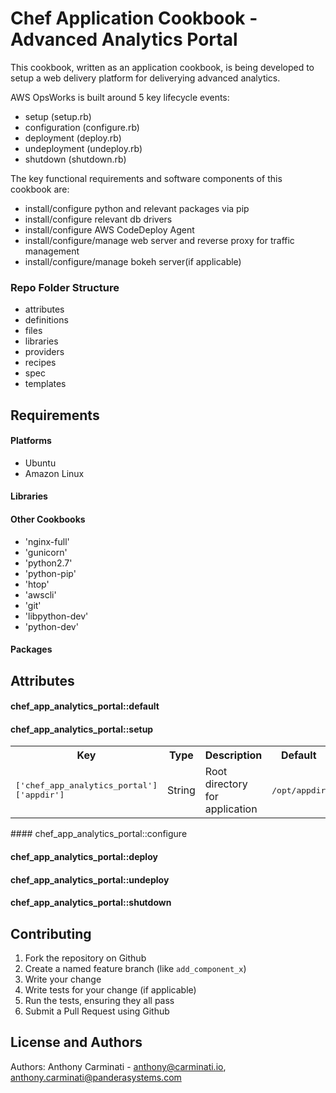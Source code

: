 Chef Application Cookbook - Advanced Analytics Portal
===========================
This cookbook, written as an application cookbook, is being developed to setup a web delivery platform for deliverying advanced analytics.

AWS OpsWorks is built around 5 key lifecycle events:

- setup (setup.rb)
- configuration (configure.rb)
- deployment (deploy.rb)
- undeployment (undeploy.rb)
- shutdown (shutdown.rb)

The key functional requirements and software components of this cookbook are:

- install/configure python and relevant packages via pip
- install/configure relevant db drivers
- install/configure AWS CodeDeploy Agent
- install/configure/manage web server and reverse proxy for traffic management
- install/configure/manage bokeh server(if applicable)

### Repo Folder Structure
- attributes
- definitions
- files
- libraries
- providers
- recipes
- spec
- templates

Requirements
------------
#### Platforms
- Ubuntu
- Amazon Linux

#### Libraries

#### Other Cookbooks
- 'nginx-full'
- 'gunicorn'
- 'python2.7'
- 'python-pip'
- 'htop'
- 'awscli'
- 'git'
- 'libpython-dev'
- 'python-dev'

#### Packages


Attributes
----------
<!--TODO: List parameters here for each recipe.-->
#### chef_app_analytics_portal::default

#### chef_app_analytics_portal::setup
<table>
  <tr>
    <th>Key</th>
    <th>Type</th>
    <th>Description</th>
    <th>Default</th>
  </tr>
  <tr>
    <td><tt>['chef_app_analytics_portal']['appdir']</tt></td>
    <td>String</td>
    <td>Root directory for application</td>
    <!--TODO: Add attribute to code-->
    <td><tt>/opt/appdir</tt></td>
  </tr>
</table>
#### chef_app_analytics_portal::configure

#### chef_app_analytics_portal::deploy

#### chef_app_analytics_portal::undeploy

#### chef_app_analytics_portal::shutdown


Contributing
------------
1. Fork the repository on Github
2. Create a named feature branch (like `add_component_x`)
3. Write your change
4. Write tests for your change (if applicable)
5. Run the tests, ensuring they all pass
6. Submit a Pull Request using Github

License and Authors
-------------------
Authors: Anthony Carminati - anthony@carminati.io, anthony.carminati@panderasystems.com
